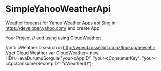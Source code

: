 # SimpleYahooWeatherApi
Weather forecast for Yahoo Weather Apps api  Sing in   https://developer.yahoo.com/  and  create App


Your Project
// add using 
using CloudWeather;

//info cWeatherID search in http://woeid.rosselliot.co.nz/lookup/nevsehir
//get Cloud Weather 
 var CloudWeather= new HD().HavaDurumuSorgula("your-cAppID", "your-cConsumerKey", "your-cApcConsumerSecretpID", "cWeatherID");
